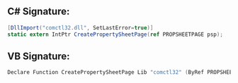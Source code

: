 
## C# Signature:
```cs
[DllImport("comctl32.dll", SetLastError=true)]
static extern IntPtr CreatePropertySheetPage(ref PROPSHEETPAGE psp);
```

## VB Signature:
```cs
Declare Function CreatePropertySheetPage Lib "comctl32" (ByRef PROPSHEETPAGE) As IntPtr
```
